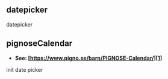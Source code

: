 <!-- Generated by documentation.js. Update this documentation by updating the source code. -->

## datepicker

datepicker

## pignoseCalendar

-   **See: [https://www.pigno.se/barn/PIGNOSE-Calendar/][1]**

init date picker

[1]: https://www.pigno.se/barn/PIGNOSE-Calendar/

